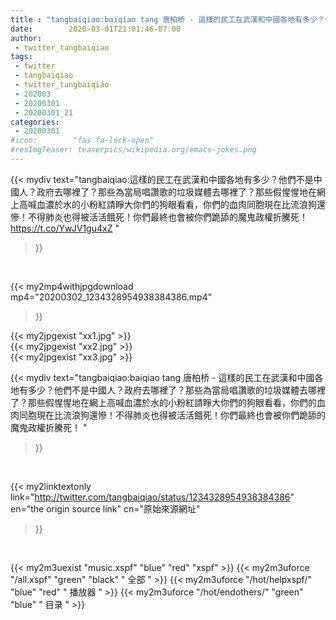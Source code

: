 ```yaml
---
title : "tangbaiqiao:baiqiao tang 唐柏桥 - 這樣的民工在武漢和中國各地有多少？他們不是中國人？政府去哪裡了？那些為當局唱讚歌的垃圾媒體去哪裡了？那些假惺惺地在網上高喊血濃於水的小粉紅請睜大你們的狗眼看看，你們的血肉同胞現在比流浪狗還慘！不得肺炎也得被活活餓死！你們最終也會被你們跪舔的魔鬼政權折騰死！ "
date:        2020-03-01T21:01:46-07:00
author:
 - twitter_tangbaiqiao
tags:
 - twitter
 - tangbaiqiao
 - twitter_tangbaiqiao
 - 202003
 - 20200301
 - 20200301_21
categories:
 - 20200301
#icon:        "fas fa-lock-open"
#resImgTeaser: teaserpics/wikipedia.org/emacs-jokes.png
---
```


{{< mydiv text="tangbaiqiao:這樣的民工在武漢和中國各地有多少？他們不是中國人？政府去哪裡了？那些為當局唱讚歌的垃圾媒體去哪裡了？那些假惺惺地在網上高喊血濃於水的小粉紅請睜大你們的狗眼看看，你們的血肉同胞現在比流浪狗還慘！不得肺炎也得被活活餓死！你們最終也會被你們跪舔的魔鬼政權折騰死！ https://t.co/YwJV1gu4xZ "
>}}
<br>


{{< my2mp4withjpgdownload mp4="20200302_1234328954938384386.mp4"
>}}

{{< my2jpgexist "xx1.jpg" >}}<br>
{{< my2jpgexist "xx2.jpg" >}}<br>
{{< my2jpgexist "xx3.jpg" >}}<br>



{{< mydiv text="tangbaiqiao:baiqiao tang 唐柏桥 - 這樣的民工在武漢和中國各地有多少？他們不是中國人？政府去哪裡了？那些為當局唱讚歌的垃圾媒體去哪裡了？那些假惺惺地在網上高喊血濃於水的小粉紅請睜大你們的狗眼看看，你們的血肉同胞現在比流浪狗還慘！不得肺炎也得被活活餓死！你們最終也會被你們跪舔的魔鬼政權折騰死！ "
>}}
<br>

{{< my2linktextonly link="http://twitter.com/tangbaiqiao/status/1234328954938384386"
en="the origin source link" cn="原始來源網址"
>}}


<br>

{{< my2m3uexist "music.xspf"        "blue"   "red"    "xspf" >}} {{< my2m3uforce "/all.xspf"         "green"  "black"  " 全部 " >}} {{< my2m3uforce "/hot/helpxspf/"    "blue"   "red"    " 播放器 " >}} {{< my2m3uforce "/hot/endothers/"   "green"  "blue"   " 目录 " >}} 
